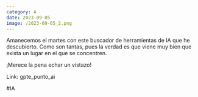 ```yaml
--- 
category: A 
date: 2023-09-05 
image: /2023-09-05_2.png 
--- 
```


Amanecemos el martes con este buscador de herramientas de IA que he descubierto. Como son tantas, pues la verdad es que viene muy bien que exista un lugar en el que se concentren.

¡Merece la pena echar un vistazo!

Link: gpte_punto_ai

#IA